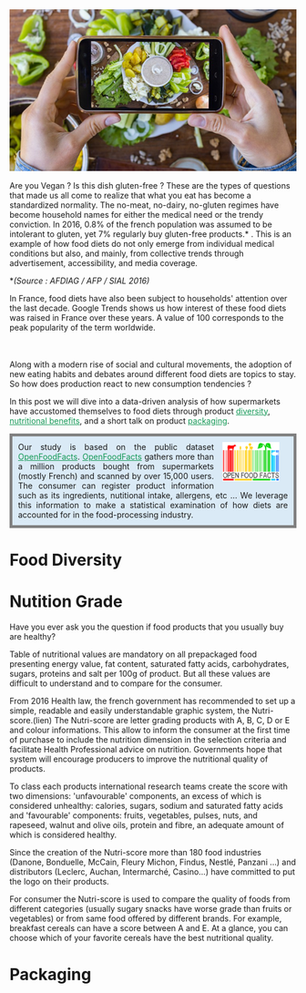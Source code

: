 <!--Some CSS stuff for later-->
<style>
div {
  padding: 10px;
  border: 5px solid gray;
  margin: 0;
  background: #daeaf6;
  text-align: justify
}

</style>

<body>
      <img src="images/socialvegan.jpg" alt="socialvegan" width="900">

</body>

Are you Vegan ? Is this dish gluten-free ? These are the types of questions that made us all come to realize that what you eat has become a standardized normality. The no-meat, no-dairy, no-gluten regimes have become household names for either the medical need or the trendy conviction. In 2016, 0.8% of the french population was assumed to be intolerant to gluten, yet 7% regularly buy gluten-free products.* . This is an example of how food diets do not only emerge from individual medical conditions but also, and mainly, from collective trends through advertisement, accessibility, and media coverage.

**(Source : AFDIAG / AFP / SIAL 2016)*

In France, food diets have also been subject to households' attention over the last decade. Google Trends shows us how interest of these food diets was raised in France over these years. A value of 100 corresponds to the peak popularity of the term worldwide.  

<p style = "padding-top: 20px">
<script type="text/javascript" src="https://ssl.gstatic.com/trends_nrtr/2051_RC11/embed_loader.js"></script> <script type="text/javascript"> trends.embed.renderExploreWidget("TIMESERIES", {"comparisonItem":[{"keyword":"sans lactose","geo":"FR","time":"2004-01-01 2019-12-01"},{"keyword":"sans gluten","geo":"FR","time":"2004-01-01 2019-12-01"},{"keyword":"vegan","geo":"FR","time":"2004-01-01 2019-12-01"}],"category":0,"property":""}, {"exploreQuery":"date=all&geo=FR&q=sans%20lactose,sans%20gluten,vegan","guestPath":"https://trends.google.com:443/trends/embed/"}); </script>
</p>


Along with a modern rise of social and cultural movements, the adoption of new eating habits and debates around different food diets are topics to stay. So how does production react to new consumption tendencies ?

In this post we will dive into a data-driven analysis of how supermarkets have accustomed themselves to food diets through product <a href="#diversity" style="color:#159957"> diversity</a>, <a href="#nutrition" style="color:#159957">nutritional benefits</a>, and a short talk on product <a href="#packaging" style="color:#159957">
packaging</a>.

<div>
<a href = "https://ch-fr.openfoodfacts.org/"> 
	<img src="images/offlogo.png" alt="offlogo" width="100" align="right" hspace="15">
</a>
Our study is based on the public dataset <a href = "https://ch-fr.openfoodfacts.org/" style="color:#159957"> OpenFoodFacts</a>. <a href = "https://ch-fr.openfoodfacts.org/" style="color:#159957"> OpenFoodFacts</a> gathers more than a million products bought from supermarkets (mostly French) and scanned by over 15,000 users. The consumer can register product information such as its ingredients, nutitional intake, allergens, etc ...  We leverage this information to make a statistical examination of how diets are accounted for in the food-processing industry.</div>



<a id="diversity"></a>
# Food Diversity



<a id="nutrition"></a>
# Nutition Grade
Have you ever ask you the question if food products that you usually buy are healthy?

Table of nutritional values are mandatory on all prepackaged food presenting energy value, fat content, saturated fatty acids, carbohydrates, sugars, proteins and salt per 100g of product. But all these values are difficult to understand and to compare for the consumer. 

From 2016 Health law, the french government has recommended to set up a simple, readable and easily understandable graphic system, the Nutri-score.(lien)
The Nutri-score are letter grading products with A, B, C, D or E and colour informations. This allow to inform the consumer at the first time of purchase to include the nutrition dimension in the selection criteria and facilitate Health Professional advice on nutrition. Governments hope that system will encourage producers to improve the nutritional quality of products.

To class each products international research teams create the score with two dimensions: 'unfavourable' components, an excess of which is considered unhealthy: calories, sugars, sodium and saturated fatty acids and 'favourable' components: fruits, vegetables, pulses, nuts, and rapeseed, walnut and olive oils, protein and fibre, an adequate amount of which is considered healthy.

Since the creation of the Nutri-score more than 180 food industries (Danone, Bonduelle, McCain, Fleury Michon, Findus, Nestlé, Panzani …) and distributors (Leclerc, Auchan, Intermarché, Casino…) have committed to put the logo on their products.

For consumer the Nutri-score is used to compare the quality of foods from different categories (usually sugary snacks have worse grade than fruits or vegetables) or from same food offered by different brands. For example, breakfast cereals can have a score between A and E. At a glance, you can choose which of your favorite cereals have the best nutritional quality.

<a id="packaging"></a>
# Packaging








